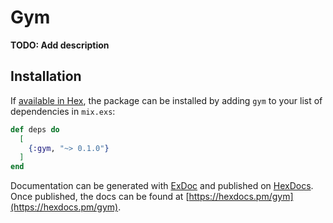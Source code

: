 # Gym

**TODO: Add description**

## Installation

If [available in Hex](https://hex.pm/docs/publish), the package can be installed
by adding `gym` to your list of dependencies in `mix.exs`:

```elixir
def deps do
  [
    {:gym, "~> 0.1.0"}
  ]
end
```

Documentation can be generated with [ExDoc](https://github.com/elixir-lang/ex_doc)
and published on [HexDocs](https://hexdocs.pm). Once published, the docs can
be found at [https://hexdocs.pm/gym](https://hexdocs.pm/gym).

